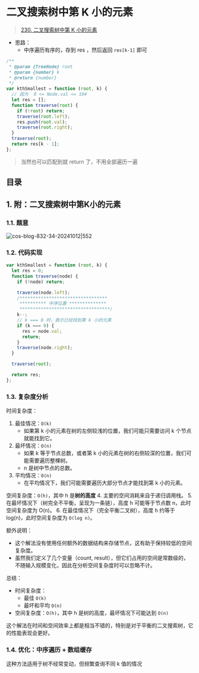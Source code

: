 
# 二叉搜索树中第 K 小的元素


>  [230. 二叉搜索树中第 K 小的元素](https://leetcode.cn/problems/kth-smallest-element-in-a-bst/)

- 思路：
	- 中序遍历有序的，存到 res ，然后返回 `res[k-1]` 即可

```javascript
/**
 * @param {TreeNode} root
 * @param {number} k
 * @return {number}
 */
var kthSmallest = function (root, k) {
  // 因为  0 <= Node.val <= 104
  let res = [];
  function traverse(root) {
    if (!root) return;
    traverse(root.left);
    res.push(root.val);
    traverse(root.right);
  }
  traverse(root);
  return res[k - 1];
};
```

> 当然也可以匹配到就 return 了，不用全部遍历一遍


## 目录
<!-- toc -->
 ## 1. 附：二叉搜索树中第K小的元素 

### 1.1. 题意

![cos-blog-832-34-20241012|552](https://blog-1310531898.cos.ap-beijing.myqcloud.com/832-34-20241012/Pasted%20image%2020240908112644.png)

### 1.2. 代码实现

```javascript
var kthSmallest = function (root, k) {
  let res = 0;
  function traverse(node) {
    if (!node) return;

    traverse(node.left);
    /*********************************
     ********** 中序位置 **************
     **********************************/
    k--;
    // k === 0 时，表示已经找到第 k 小的元素
    if (k === 0) {
      res = node.val;
      return;
    }
    traverse(node.right);
  }

  traverse(root);

  return res;
};
```

### 1.3. 复杂度分析

时间复杂度：
1. 最佳情况：`O(k)`
   - 如果第 k 小的元素在树的左侧较浅的位置，我们可能只需要访问 k 个节点就能找到它。
2. 最坏情况：`O(n)`
   - 如果 k 等于节点总数，或者第 k 小的元素在树的右侧较深的位置，我们可能需要遍历整棵树。
   - n 是树中节点的总数。
3. 平均情况：`O(n)`
   - 在平均情况下，我们可能需要遍历大部分节点才能找到第 k 小的元素。

空间复杂度：`O(h)`，其中 h 是**树的高度**
4. 主要的空间消耗来自于递归调用栈。
5. 在最坏情况下（树完全不平衡，呈现为一条链），高度 h 可能等于节点数 n，此时空间复杂度为 O(n)。
6. 在最佳情况下（完全平衡二叉树），高度 h 约等于 log(n)，此时空间复杂度为 `O(log n)`。

额外说明：
- 这个解法没有使用任何额外的数据结构来存储节点，这有助于保持较低的空间复杂度。
- 虽然我们定义了几个变量（count, result），但它们占用的空间是常数级的，不随输入规模变化，因此在分析空间复杂度时可以忽略不计。

总结：
- 时间复杂度：
	- 最佳 `O(k)`
	- 最坏和平均 `O(n)`
- 空间复杂度：`O(h)`，其中 h 是树的高度，最坏情况下可能达到 `O(n)`

这个解法在时间和空间效率上都是相当不错的，特别是对于平衡的二叉搜索树，它的性能表现会更好。

### 1.4. 优化：中序遍历 + 数组缓存

这种方法适用于树不经常变动，但频繁查询不同 k 值的情况